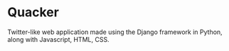 # Quacker

Twitter-like web application made using the Django framework in Python, along with Javascript, HTML, CSS.
